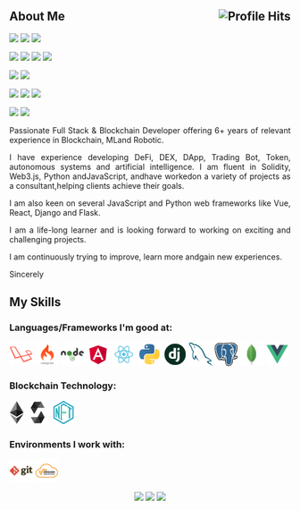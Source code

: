 

<h2>About Me <img align="right" alt="Profile Hits" src="https://komarev.com/ghpvc/?username=topskilldev&style=flat-square"></h2>


![](https://img.shields.io/badge/PHP-PHP-informational?style=flat&logo=php&logoColor=white&color=2bbc8a)
![](https://img.shields.io/badge/Laravel-Laravel-informational?style=flat&logo=laravel&logoColor=white&color=2bbc8a)
![](https://img.shields.io/badge/Codeigniter-Codeignither-informational?style=flat&logo=codeigniter&logoColor=white&color=2bbc8a)

![](https://img.shields.io/badge/NodeJS-NodeJS-informational?style=flat&logo=node.js&logoColor=white&color=2bbc8a)
![](https://img.shields.io/badge/Angular-Angular-informational?style=flat&logo=angular&logoColor=white&color=2bbc8a)
![](https://img.shields.io/badge/ReactJs-ReactJs-informational?style=flat&logo=react&logoColor=white&color=2bbc8a)
![](https://img.shields.io/badge/VueJS-VueJS-informational?style=flat&logo=vue.js&logoColor=white&color=2bbc8a)

![](https://img.shields.io/badge/Python-Python-informational?style=flat&logo=python&logoColor=white&color=2bbc8a)
![](https://img.shields.io/badge/Django-Django-informational?style=flat&logo=django&logoColor=white&color=2bbc8a)

![](https://img.shields.io/badge/Mysql-Mysql-informational?style=flat&logo=Mysql&logoColor=white&color=2bbc8a)
![](https://img.shields.io/badge/MongoDB-MongoDB-informational?style=flat&logo=mongodb&logoColor=white&color=2bbc8a)
![](https://img.shields.io/badge/PostgreSQL-PostgreSQL-informational?style=flat&logo=postgresql&logoColor=white&color=2bbc8a)

![](https://img.shields.io/badge/Ethereum-Ethereum-informational?style=flat&logo=ethereum&logoColor=white&color=2bbc8a)
![](https://img.shields.io/badge/Solidity-Solidity-informational?style=flat&logo=solidity&logoColor=white&color=2bbc8a)

<p align="justify">Passionate Full Stack & Blockchain Developer offering 6+ years of relevant experience in Blockchain, MLand Robotic.</p>

<p align="justify">I have experience developing DeFi, DEX, DApp, Trading Bot, Token, autonomous systems and artificial intelligence. I am fluent in Solidity, Web3.js, Python andJavaScript, andhave workedon a variety of projects as a consultant,helping clients achieve their goals.</p>

<p align="justify">I am also keen on several JavaScript and Python web frameworks like Vue, React, Django and Flask.</p>

<p align="justify">I am a life-long learner and is looking forward to working on exciting and challenging projects.</p>

<p align="justify">I am continuously trying to improve, learn more andgain new experiences.

Sincerely</p>

## My Skills

### Languages/Frameworks I'm good at:
<code><a href="https://laravel.com"><img alt="Laravel" title="Laravel" src="./images/laravel.png" height="42"></a></code>
<code><a href="https://codeigniter.com/"><img alt="Codeigniter" title="Codeigniter" src="./images/ci.png" height="42"></a></code>
<code><a href="https://nodejs.org"><img alt="Node.js" title="Node.js" src="./images/nodejs.png" height="42"></a></code>
<code><a href="https://angular.io/"><img alt="Angular" title="Agnular" src="./images/angular.png" height="42"></a></code>
<code><a href="https://reactjs.org"><img alt="React.js" title="React.js" src="./images/react.png" height="42"></a></code>
<code><a href="https://python.org"><img alt="Python" title="Python" src="./images/python.png" height="42"></a></code>
<code><a href="https://www.djangoproject.com/"><img alt="Django" title="Django" src="./images/django.png" height="42"></a></code>
<code><a href="https://www.mysql.com"><img alt="Python" title="Mysql" src="./images/mysql.png" height="42"></a></code>
<code><a href="https://www.postgresql.org"><img alt="PostgreSQL" title="PostgreSQL" src="./images/postgresql.png" height="42"></a></code>
<code><a href="https://www.mongodb.com"><img alt="MongoDB" title="MongoDB" src="./images/mongodb.png" height="42"></a></code>
<code><a href="https://vuejs.org"><img alt="Vue.js" title="Vue.js" src="./images/vue.png" height="42"></a></code>

### Blockchain Technology:
<code><a href="https://ethereum.org"><img alt="Ethereum" title="Ethereum" src="./images/ethereum.png" height="42"></a></code>
<code><a href="https://solidity.org"><img alt="Solidity" title="Solidity" src="./images/solidity.png" height="42"></a></code>
<code><a href="#"><img alt="NFT" title="NFT" src="./images/nft.png" height="42"></a></code>

### Environments I work with:
<code><a href="https://github.com/"><img alt="GitHub" title="GitHub" src="./images/git.png" height="42"></a></code>
<code><a href="https://aws.amazon.com/"><img alt="AWS" title="AWS" src="./images/aws.png" height="42"></a></code>

<p align="center">
  <img height="50%" width="auto" src ="https://github-readme-stats.vercel.app/api?username=phantom930&show_icons=true&count_private=true&theme=darcula&hide_border=true&hide=issues,contribs&bg_color=00000000">
  <img height="50%" width="auto" src ="https://github-readme-stats.vercel.app/api/top-langs/?username=phantom930&layout=compact&hide_border=true&theme=darcula&bg_color=00000000&langs_count=6&hide=jupyter%20notebook,tex,css,php">
  <img src ="https://github-readme-streak-stats.herokuapp.com?user=phantom930&theme=darcula&hide_border=true&background=FFFFFF00">
</p>
